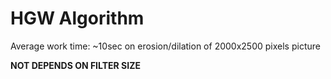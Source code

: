 # HGW Algorithm

Average work time: ~10sec on erosion/dilation of 2000x2500 pixels picture

**NOT DEPENDS ON FILTER SIZE**
